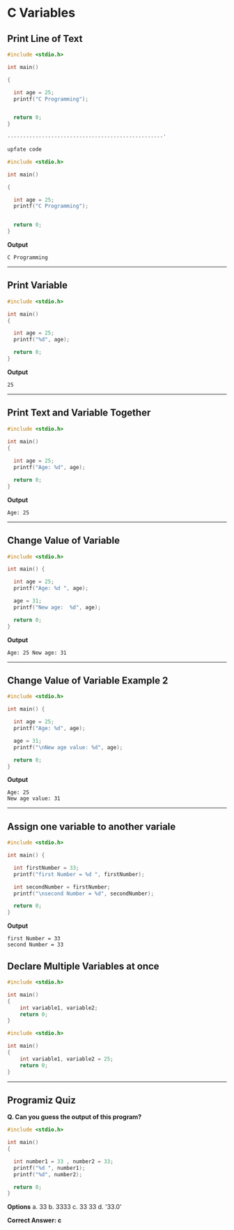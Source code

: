 # C Variables


## Print Line of Text

```c
#include <stdio.h>

int main() 

{

  int age = 25;
  printf("C Programming");


  return 0;
}

--------------------------------------------------'

upfate code

#include <stdio.h>

int main() 

{

  int age = 25;
  printf("C Programming");


  return 0;
}

```

**Output**

```
C Programming
```

---

## Print Variable

```c
#include <stdio.h>

int main() 
{

  int age = 25;
  printf("%d", age);

  return 0;
}
```

**Output**

```
25
```

---
## Print Text and Variable Together

```c
#include <stdio.h>

int main() 
{
  
  int age = 25;
  printf("Age: %d", age);

  return 0;
}
```

**Output**

```
Age: 25
```

---
## Change Value of Variable

```c
#include <stdio.h>

int main() {

  int age = 25;
  printf("Age: %d ", age);

  age = 31;
  printf("New age:  %d", age);

  return 0;
}
```

**Output**

```
Age: 25 New age: 31
```

---
## Change Value of Variable Example 2

```c
#include <stdio.h>

int main() {

  int age = 25;
  printf("Age: %d", age);

  age = 31;
  printf("\nNew age value: %d", age);

  return 0;
}
```

**Output**

```
Age: 25
New age value: 31
```

---
## Assign one variable to another variale

```c
#include <stdio.h>

int main() {

  int firstNumber = 33;
  printf("first Number = %d ", firstNumber);

  int secondNumber = firstNumber;
  printf("\nsecond Number = %d", secondNumber);

  return 0;
}
```

**Output**

```
first Number = 33
second Number = 33
```

## Declare Multiple Variables at once

```c
#include <stdio.h>

int main() 
{
    int variable1, variable2; 
    return 0;
}
```

```c
#include <stdio.h>

int main() 
{
    int variable1, variable2 = 25; 
    return 0;
}
```


---
## Programiz Quiz

**Q. Can you guess the output of this program?**

```c
#include <stdio.h>

int main() 
{

  int number1 = 33 , number2 = 33;
  printf("%d ", number1);
  printf("%d", number2);

  return 0;
}
```

**Options**
a. 33
b. 3333
c. 33 33
d. '33.0'


**Correct Answer: c** 